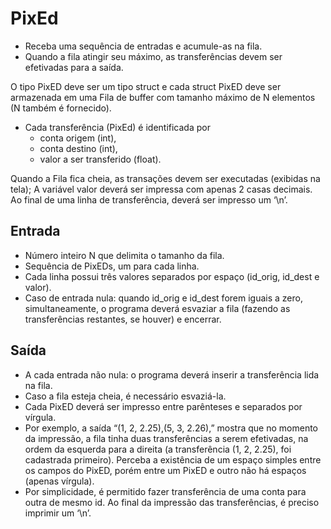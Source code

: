 # PixEd

- Receba uma sequência de entradas e acumule-as na fila. 
- Quando a fila atingir seu máximo, as transferências devem ser
efetivadas para a saída.  

O tipo PixED deve ser um tipo struct e cada struct PixED deve ser armazenada em 
uma Fila de buffer com tamanho máximo de N elementos (N também é fornecido).
- Cada transferência (PixEd) é identificada por  
  - conta origem (int), 
  - conta destino (int),
  - valor a ser transferido (float).

Quando a Fila fica cheia, as transações devem ser executadas (exibidas na tela); 
A variável valor deverá ser impressa com apenas 2 casas decimais. Ao final de 
uma linha de transferência, deverá ser impresso um ‘\n’.


## Entrada
- Número inteiro N que delimita o tamanho da fila.
- Sequência de PixEDs, um para cada linha. 
- Cada linha possui três valores separados por espaço (id_orig, id_dest e valor).
- Caso de entrada nula: quando id_orig e id_dest forem iguais a zero, 
simultaneamente, o programa deverá esvaziar a fila (fazendo as transferências 
restantes, se houver) e encerrar.

## Saída
- A cada entrada não nula: o programa deverá inserir a transferência lida na fila.
- Caso a fila esteja cheia, é necessário esvaziá-la. 
- Cada PixED deverá ser impresso entre parênteses e separados por vírgula. 
- Por exemplo, a saída “(1, 2, 2.25),(5, 3, 2.26),” mostra que no momento da
impressão, a fila tinha duas transferências a serem efetivadas, na ordem da 
esquerda para a direita (a transferência (1, 2, 2.25), foi cadastrada primeiro). 
Perceba a existência de um espaço simples entre os campos do PixED, porém entre
um PixED e outro não há espaços (apenas vírgula). 
- Por simplicidade, é permitido fazer transferência de uma conta para outra de
mesmo id. Ao final da impressão das transferências, é preciso imprimir um ‘\n’.